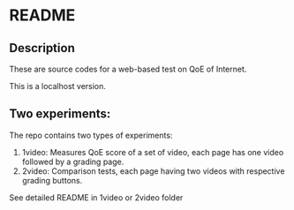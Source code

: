 
# README

## Description

These are source codes for a web-based test on QoE of Internet.

This is a localhost version.

## Two experiments: 
The repo contains two types of experiments: 
1. 1video: Measures QoE score of a set of video, each page has one video followed by a grading page.
2. 2video: Comparison tests, each page having two videos with respective grading buttons. 

See detailed README in 1video or 2video folder
